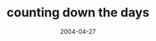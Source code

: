 ---
layout: base.njk
title : 'counting down the days' 
view_title : 'counting down the days' 
year : '2004' 
date : '2004-04-27' 
img_file : '/drawing/countingdownthedays.png' 
html_file : 'countingdownthedays' 
next_html : 'iwishiwaselsewhere.html' 
year_order : '88' 
permalink : "title/{{html_file}}.html"
---
